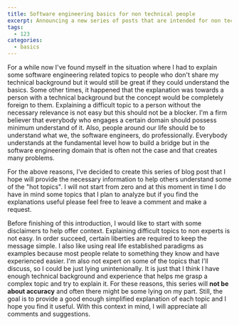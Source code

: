 ```yaml
---
title: Software engineering basics for non technical people
excerpt: Announcing a new series of posts that are intended for non technical people. With these series, various topics about software engineering will be discussed in a manner that is friendly for people who don't speak the technical jargon
tags: 
  - 123
categories: 
  - basics
---
```


For a while now I've found myself in the situation where I had to explain some software engineering related topics to people who don't share my technical background but it would still be great if they could understand the basics. Some other times, it happened that the explanation was towards a person with a technical background but the concept would be completely foreign to them. Explaining a difficult topic to a person without the necessary relevance is not easy but this should not be a blocker. I'm a firm believer that everybody who engages a certain domain should possess minimum understand of it. Also, people around our life should be to understand what we, the software engineers, do professionally. Everybody understands at the fundamental level how to build a bridge but in the software engineering domain that is often not the case and that creates many problems.

For the above reasons, I've decided to create this series of blog post that I hope will provide the necessary information to help others understand some of the "hot topics". I will not start from zero and at this moment in time I do have in mind some topics that I plan to analyze but if you find the explanations useful please feel free to leave a comment and make a request.

Before finishing of this introduction, I would like to start with some disclaimers to help offer context. Explaining difficult topics to non experts is not easy. In order succeed, certain liberties are required to keep the message simple. I also like using real life established paradigms as examples because most people relate to something they know and have experienced easier. I'm also not expert on some of the topics that I'll discuss, so I could be just lying unintenionally. It is just that I think I have enough technical background and experience that helps me grasp a complex topic and try to explain it. For these reasons, this series will **not be about accuracy** and often there might be some lying on my part. Still, the goal is to provide a good enough simplified explanation of each topic and I hope you find it useful. With this context in mind, I will appreciate all comments and suggestions.